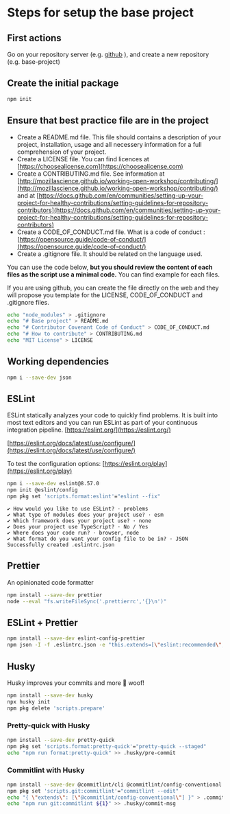 # Steps for setup the base project

## First actions

Go on your repository server (e.g. [github](https://github.com) ), and create a new repository (e.g. base-project)

## Create the initial package

```bash
npm init
```

## Ensure that best practice file are in the project

-   Create a README.md file. This file should contains a description of your project, installation, usage and all necessery information for a full comprehension of your project.
-   Create a LICENSE file. You can find licences at [https://choosealicense.com](https://choosealicense.com)
-   Create a CONTRIBUTING.md file. See information at [http://mozillascience.github.io/working-open-workshop/contributing/](http://mozillascience.github.io/working-open-workshop/contributing/) and at [https://docs.github.com/en/communities/setting-up-your-project-for-healthy-contributions/setting-guidelines-for-repository-contributors](https://docs.github.com/en/communities/setting-up-your-project-for-healthy-contributions/setting-guidelines-for-repository-contributors)
-   Create a CODE_OF_CONDUCT.md file. What is a code of conduct : [https://opensource.guide/code-of-conduct/](https://opensource.guide/code-of-conduct/)
-   Create a .gitignore file. It should be related on the language used.

You can use the code below, **but you should review the content of each files as the script use a minimal code.** You can find example for each files.

If you are using github, you can create the file directly on the web and they will propose you template for the LICENSE, CODE_OF_CONDUCT and .gitignore files.

```bash
echo "node_modules" > .gitignore
echo "# Base project" > README.md
echo "# Contributor Covenant Code of Conduct" > CODE_OF_CONDUCT.md
echo "# How to contribute" > CONTRIBUTING.md
echo "MIT License" > LICENSE
```

## Working dependencies

```bash
npm i --save-dev json
```

## ESLint

ESLint statically analyzes your code to quickly find problems. It is built into most text editors and you can run ESLint as part of your continuous integration pipeline. [https://eslint.org/](https://eslint.org/)

[https://eslint.org/docs/latest/use/configure/](https://eslint.org/docs/latest/use/configure/)

To test the configuration options: [https://eslint.org/play](https://eslint.org/play)

```bash
npm i --save-dev eslint@8.57.0
npm init @eslint/config
npm pkg set 'scripts.format:eslint'="eslint --fix"
```

    ✔ How would you like to use ESLint? · problems
    ✔ What type of modules does your project use? · esm
    ✔ Which framework does your project use? · none
    ✔ Does your project use TypeScript? · No / Yes
    ✔ Where does your code run? · browser, node
    ✔ What format do you want your config file to be in? · JSON
    Successfully created .eslintrc.json

## Prettier

An opinionated code formatter

```bash
npm install --save-dev prettier
node --eval "fs.writeFileSync('.prettierrc','{}\n')"
```

## ESLint + Prettier

```bash
npm install --save-dev eslint-config-prettier
npm json -I -f .eslintrc.json -e "this.extends=[\"eslint:recommended\",\"prettier\"]"
```

## Husky

Husky improves your commits and more 🐶 woof!

```bash
npm install --save-dev husky
npx husky init
npm pkg delete 'scripts.prepare'
```

### Pretty-quick with Husky

```bash
npm install --save-dev pretty-quick
npm pkg set 'scripts.format:pretty-quick'="pretty-quick --staged"
echo "npm run format:pretty-quick" >> .husky/pre-commit
```

### Commitlint with Husky

```bash
npm install --save-dev @commitlint/cli @commitlint/config-conventional
npm pkg set 'scripts.git:commitlint'="commitlint --edit"
echo "{ \"extends\": [\"@commitlint/config-conventional\"] }" > .commitlintrc.json
echo "npm run git:commitlint ${1}" >> .husky/commit-msg
```
